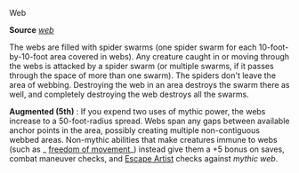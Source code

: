 Web

**Source** [_web_](/pathfinderRPG/prd/spells/web.html#_web)

The webs are filled with spider swarms (one spider swarm for each 10-foot-by-10-foot area covered in webs). Any creature caught in or moving through the webs is attacked by a spider swarm (or multiple swarms, if it passes through the space of more than one swarm). The spiders don't leave the area of webbing. Destroying the web in an area destroys the swarm there as well, and completely destroying the web destroys all the swarms.

**Augmented (5th)** : If you expend two uses of mythic power, the webs increase to a 50-foot-radius spread. Webs span any gaps between available anchor points in the area, possibly creating multiple non-contiguous webbed areas. Non-mythic abilities that make creatures immune to webs (such as _ [freedom of movement](/pathfinderRPG/prd/spells/freedomOfMovement.html#_freedom-of-movement)_) instead give them a +5 bonus on saves, combat maneuver checks, and [Escape Artist](/pathfinderRPG/prd/skills/escapeArtist.html#_escape-artist) checks against _mythic web_.

